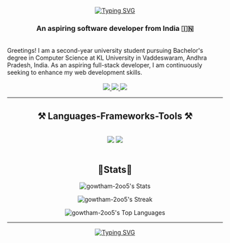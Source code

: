 <div align="center">

[![Typing SVG](https://readme-typing-svg.herokuapp.com?font=Cascadia+code&pause=500&center=true&vCenter=true&random=false&width=435&lines=Hey!;Gowtham+here+👋;Have+a+good+day)](https://git.io/typing-svg)

</div>

<h3 align="center">An aspiring software developer from India 🇮🇳</h3>

<br/>

<div align="left">
Greetings! I am a second-year university student pursuing Bachelor's degree in Computer Science at KL University in Vaddeswaram, Andhra Pradesh, India. As an aspiring full-stack developer, I am continuously seeking to enhance my web development skills.
</div>
<br/>
 
<div align="center"> 
  <a href="mailto:gowtham.ala12345@gmail.com">
    <img src="https://img.shields.io/badge/Gmail-333333?style=for-the-badge&logo=gmail&logoColor=red" />
  </a>
  <a href="https://linkedin.com/in/gowtham-2oo5" target="_blank">
    <img src="https://img.shields.io/badge/LinkedIn-0077B5?style=for-the-badge&logo=linkedin&logoColor=white" target="_blank" />
  </a>
  <a href="https://t.me/gowtham2k5" target="_blank">
    <img src="https://img.shields.io/badge/Telegram-2CA5E0?style=for-the-badge&logo=telegram&logoColor=white" target="_blank" />
  </a>
</div>

 <hr/>
 
<h2 align="center">⚒️ Languages-Frameworks-Tools ⚒️</h2>
<br/>
<div align="center">
    <img src="https://skillicons.dev/icons?i=react,vite,mui,html,css,python,vscode,github" />
    <img src="https://skillicons.dev/icons?i=tailwind,git,nodejs,javascript,express,mongodb,c,java,postgres" /><br>
</div>

<br/>

<h2 align="center">🥇Stats🥇</h2>

<div align="center">

![gowtham-2oo5's Stats](https://github-readme-stats.vercel.app/api?username=gowtham-2oo5&theme=vue-dark&show_icons=true&hide_border=true&count_private=true)

![gowtham-2oo5's Streak](https://github-readme-streak-stats.herokuapp.com/?user=gowtham-2oo5&theme=vue-dark&hide_border=true)

![gowtham-2oo5's Top Languages](https://github-readme-stats.vercel.app/api/top-langs/?username=gowtham-2oo5&theme=vue-dark&show_icons=true&hide_border=true&layout=compact)

</div>

 <hr/>

<div align="center">

[![Typing SVG](https://readme-typing-svg.herokuapp.com?font=Cascadia+code&pause=500&center=true&vCenter=true&random=false&width=435&lines=Feel+free+to+connect+with+me+on)](https://git.io/typing-svg)

</div>

<br/>
